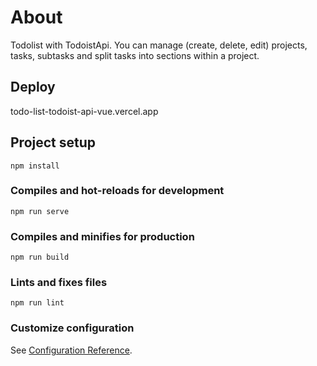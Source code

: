 # About
Todolist with TodoistApi. You can manage (create, delete, edit) projects, tasks, subtasks and split tasks into sections within a project.
## Deploy
todo-list-todoist-api-vue.vercel.app
 
## Project setup
```
npm install
```

### Compiles and hot-reloads for development
```
npm run serve
```

### Compiles and minifies for production
```
npm run build
```

### Lints and fixes files
```
npm run lint
```

### Customize configuration
See [Configuration Reference](https://cli.vuejs.org/config/).
